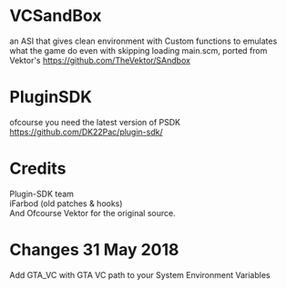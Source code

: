 # VCSandBox
an ASI that gives clean environment with Custom functions to emulates what the game do even with skipping loading main.scm, ported from Vektor's https://github.com/TheVektor/SAndbox
# PluginSDK
ofcourse you need the latest version of PSDK https://github.com/DK22Pac/plugin-sdk/
# Credits
Plugin-SDK team </br>
iFarbod (old patches & hooks) </br>
And Ofcourse Vektor for the original source.

# Changes 31 May 2018
Add GTA_VC with GTA VC path to your System Environment Variables
